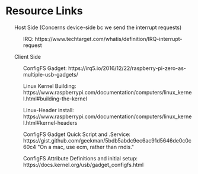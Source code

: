 # Resource Links
<ul> Host Side (Concerns device-side bc we send the interrupt requests)
  <ul>IRQ: https://www.techtarget.com/whatis/definition/IRQ-interrupt-request </ul>
</ul>
<ul> Client Side
  <ul>ConfigFS Gadget: https://irq5.io/2016/12/22/raspberry-pi-zero-as-multiple-usb-gadgets/</ul>
  <ul>Linux Kernel Building: https://www.raspberrypi.com/documentation/computers/linux_kernel.html#building-the-kernel</ul>
  <ul>Linux-Header install: https://www.raspberrypi.com/documentation/computers/linux_kernel.html#kernel-headers</ul>
  <ul>ConfigFS Gadget Quick Script and .Service: https://gist.github.com/geekman/5bdb5abdc9ec6ac91d5646de0c0c60c4
         "On a mac, use ecm, rather than rndis."</ul>
  <ul>ConfigFS Attribute Definitions and initial setup:
    https://docs.kernel.org/usb/gadget_configfs.html
  </ul>
  
</ul>

